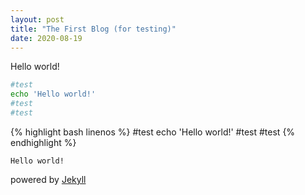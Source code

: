 ```yaml
---
layout: post
title: "The First Blog (for testing)"
date: 2020-08-19
---
```


Hello world!

```bash
#test
echo 'Hello world!'
#test
#test
```

{% highlight bash linenos %}
#test
echo 'Hello world!'
#test
#test
{% endhighlight %}

`Hello world!`

powered by [Jekyll](http://jekyllrb.com)
